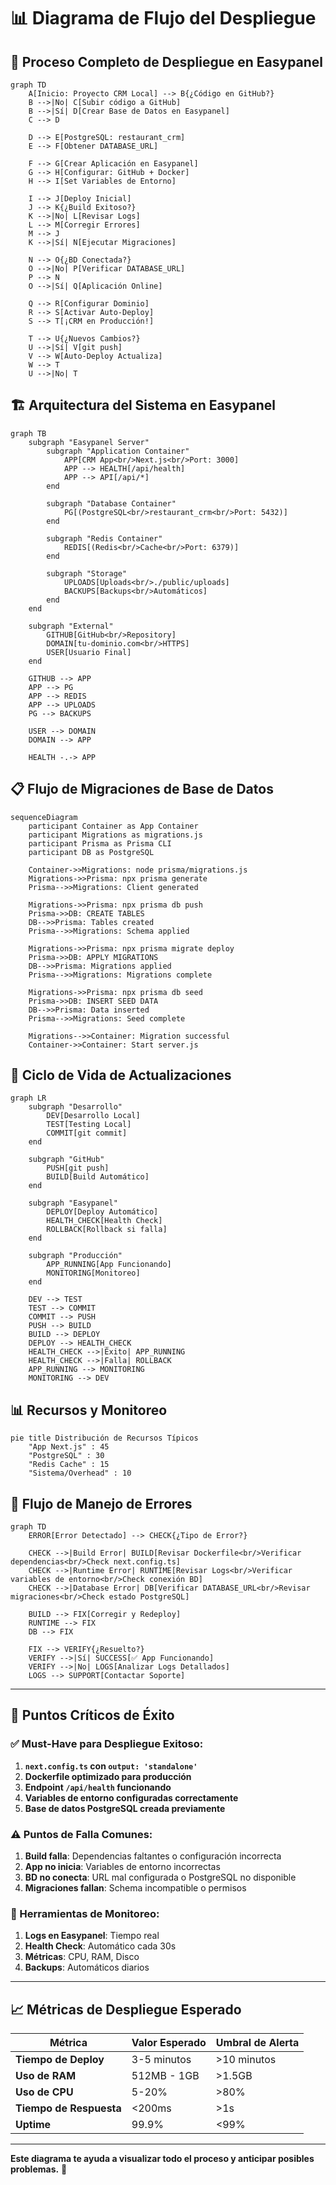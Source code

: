 # 📊 Diagrama de Flujo del Despliegue

## 🔄 Proceso Completo de Despliegue en Easypanel

```mermaid
graph TD
    A[Inicio: Proyecto CRM Local] --> B{¿Código en GitHub?}
    B -->|No| C[Subir código a GitHub]
    B -->|Sí| D[Crear Base de Datos en Easypanel]
    C --> D
    
    D --> E[PostgreSQL: restaurant_crm]
    E --> F[Obtener DATABASE_URL]
    
    F --> G[Crear Aplicación en Easypanel]
    G --> H[Configurar: GitHub + Docker]
    H --> I[Set Variables de Entorno]
    
    I --> J[Deploy Inicial]
    J --> K{¿Build Exitoso?}
    K -->|No| L[Revisar Logs]
    L --> M[Corregir Errores]
    M --> J
    K -->|Sí| N[Ejecutar Migraciones]
    
    N --> O{¿BD Conectada?}
    O -->|No| P[Verificar DATABASE_URL]
    P --> N
    O -->|Sí| Q[Aplicación Online]
    
    Q --> R[Configurar Dominio]
    R --> S[Activar Auto-Deploy]
    S --> T[¡CRM en Producción!]
    
    T --> U{¿Nuevos Cambios?}
    U -->|Sí| V[git push]
    V --> W[Auto-Deploy Actualiza]
    W --> T
    U -->|No| T
```

## 🏗️ Arquitectura del Sistema en Easypanel

```mermaid
graph TB
    subgraph "Easypanel Server"
        subgraph "Application Container"
            APP[CRM App<br/>Next.js<br/>Port: 3000]
            APP --> HEALTH[/api/health]
            APP --> API[/api/*]
        end
        
        subgraph "Database Container"
            PG[(PostgreSQL<br/>restaurant_crm<br/>Port: 5432)]
        end
        
        subgraph "Redis Container"
            REDIS[(Redis<br/>Cache<br/>Port: 6379)]
        end
        
        subgraph "Storage"
            UPLOADS[Uploads<br/>./public/uploads]
            BACKUPS[Backups<br/>Automáticos]
        end
    end
    
    subgraph "External"
        GITHUB[GitHub<br/>Repository]
        DOMAIN[tu-dominio.com<br/>HTTPS]
        USER[Usuario Final]
    end
    
    GITHUB --> APP
    APP --> PG
    APP --> REDIS
    APP --> UPLOADS
    PG --> BACKUPS
    
    USER --> DOMAIN
    DOMAIN --> APP
    
    HEALTH -.-> APP
```

## 📋 Flujo de Migraciones de Base de Datos

```mermaid
sequenceDiagram
    participant Container as App Container
    participant Migrations as migrations.js
    participant Prisma as Prisma CLI
    participant DB as PostgreSQL
    
    Container->>Migrations: node prisma/migrations.js
    Migrations->>Prisma: npx prisma generate
    Prisma-->>Migrations: Client generated
    
    Migrations->>Prisma: npx prisma db push
    Prisma->>DB: CREATE TABLES
    DB-->>Prisma: Tables created
    Prisma-->>Migrations: Schema applied
    
    Migrations->>Prisma: npx prisma migrate deploy
    Prisma->>DB: APPLY MIGRATIONS
    DB-->>Prisma: Migrations applied
    Prisma-->>Migrations: Migrations complete
    
    Migrations->>Prisma: npx prisma db seed
    Prisma->>DB: INSERT SEED DATA
    DB-->>Prisma: Data inserted
    Prisma-->>Migrations: Seed complete
    
    Migrations-->>Container: Migration successful
    Container->>Container: Start server.js
```

## 🔄 Ciclo de Vida de Actualizaciones

```mermaid
graph LR
    subgraph "Desarrollo"
        DEV[Desarrollo Local]
        TEST[Testing Local]
        COMMIT[git commit]
    end
    
    subgraph "GitHub"
        PUSH[git push]
        BUILD[Build Automático]
    end
    
    subgraph "Easypanel"
        DEPLOY[Deploy Automático]
        HEALTH_CHECK[Health Check]
        ROLLBACK[Rollback si falla]
    end
    
    subgraph "Producción"
        APP_RUNNING[App Funcionando]
        MONITORING[Monitoreo]
    end
    
    DEV --> TEST
    TEST --> COMMIT
    COMMIT --> PUSH
    PUSH --> BUILD
    BUILD --> DEPLOY
    DEPLOY --> HEALTH_CHECK
    HEALTH_CHECK -->|Éxito| APP_RUNNING
    HEALTH_CHECK -->|Falla| ROLLBACK
    APP_RUNNING --> MONITORING
    MONITORING --> DEV
```

## 📊 Recursos y Monitoreo

```mermaid
pie title Distribución de Recursos Típicos
    "App Next.js" : 45
    "PostgreSQL" : 30
    "Redis Cache" : 15
    "Sistema/Overhead" : 10
```

## 🚨 Flujo de Manejo de Errores

```mermaid
graph TD
    ERROR[Error Detectado] --> CHECK{¿Tipo de Error?}
    
    CHECK -->|Build Error| BUILD[Revisar Dockerfile<br/>Verificar dependencias<br/>Check next.config.ts]
    CHECK -->|Runtime Error| RUNTIME[Revisar Logs<br/>Verificar variables de entorno<br/>Check conexión BD]
    CHECK -->|Database Error| DB[Verificar DATABASE_URL<br/>Revisar migraciones<br/>Check estado PostgreSQL]
    
    BUILD --> FIX[Corregir y Redeploy]
    RUNTIME --> FIX
    DB --> FIX
    
    FIX --> VERIFY{¿Resuelto?}
    VERIFY -->|Sí| SUCCESS[✅ App Funcionando]
    VERIFY -->|No| LOGS[Analizar Logs Detallados]
    LOGS --> SUPPORT[Contactar Soporte]
```

---

## 🎯 Puntos Críticos de Éxito

### ✅ Must-Have para Despliegue Exitoso:

1. **`next.config.ts` con `output: 'standalone'`**
2. **Dockerfile optimizado para producción**
3. **Endpoint `/api/health` funcionando**
4. **Variables de entorno configuradas correctamente**
5. **Base de datos PostgreSQL creada previamente**

### ⚠️ Puntos de Falla Comunes:

1. **Build falla**: Dependencias faltantes o configuración incorrecta
2. **App no inicia**: Variables de entorno incorrectas
3. **BD no conecta**: URL mal configurada o PostgreSQL no disponible
4. **Migraciones fallan**: Schema incompatible o permisos

### 🔧 Herramientas de Monitoreo:

1. **Logs en Easypanel**: Tiempo real
2. **Health Check**: Automático cada 30s
3. **Métricas**: CPU, RAM, Disco
4. **Backups**: Automáticos diarios

---

## 📈 Métricas de Despliegue Esperado

| Métrica | Valor Esperado | Umbral de Alerta |
|---------|----------------|------------------|
| **Tiempo de Deploy** | 3-5 minutos | >10 minutos |
| **Uso de RAM** | 512MB - 1GB | >1.5GB |
| **Uso de CPU** | 5-20% | >80% |
| **Tiempo de Respuesta** | <200ms | >1s |
| **Uptime** | 99.9% | <99% |

---

**Este diagrama te ayuda a visualizar todo el proceso y anticipar posibles problemas.** 🎯